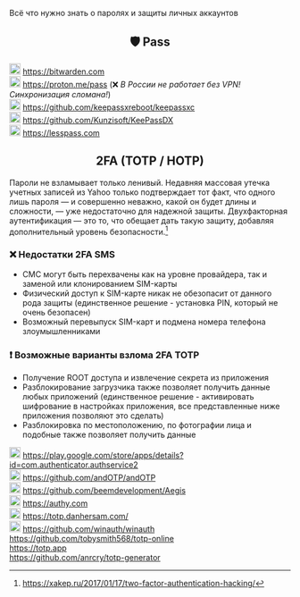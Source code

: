 Всё что нужно знать о паролях и защиты личных аккаунтов

<h2 align="center">🛡 Pass</h2>

<img width=20px src="https://site-iota-coral.vercel.app/censor/bitwarden.png"></img> https://bitwarden.com
<br>
<img width=20px src="https://site-iota-coral.vercel.app/censor/proton.webp"></img>  https://proton.me/pass (❌ *В России не работает без VPN! Синхронизация сломана!*) 
<br> 
<img width=20px src="https://site-iota-coral.vercel.app/censor/keepassxc.png"></img> https://github.com/keepassxreboot/keepassxc
<br>
<img width=20px src="https://raw.githubusercontent.com/Kunzisoft/KeePassDX/master/art/icon.png"></img> https://github.com/Kunzisoft/KeePassDX
<br>
<img width=20px src="https://site-iota-coral.vercel.app/censor/lesspass.png"></img> https://lesspass.com


<h2 align="center">2FA (TOTP / HOTP) </h2> 

Пароли не взламывает только ленивый. Недавняя массовая утечка учетных записей из Yahoo только подтверждает тот факт, что одного лишь пароля — и совершенно неважно, какой он будет длины и сложности, — уже недостаточно для надежной защиты. Двухфакторная аутентификация — это то, что обещает дать такую защиту, добавляя дополнительный уровень безопасности.[^1]

[^1]: https://xakep.ru/2017/01/17/two-factor-authentication-hacking/

### ❌ Недостатки 2FA SMS
- СМС могут быть перехвачены как на уровне провайдера, так и заменой или клонированием SIM-карты
- Физический доступ к SIM-карте никак не обезопасит от данного рода защиты (единственное решение - установка PIN, который не очень безопасен)
- Возможный перевыпуск SIM-карт и подмена номера телефона злоумышленниками

### ❗ Возможные варианты взлома 2FA TOTP
- Получение ROOT доступа и извлечение секрета из приложения
- Разблокирование загрузчика также позволяет получить данные любых приложений (единственное решение - активировать шифрование в настройках приложения, все представленные ниже приложения позволяют это сделать)
- Разблокировка по местоположению, по фотографии лица и подобные также позволяет получить данные

<img width=20px src="https://i.imgur.com/R46JaVd.png"></img> https://play.google.com/store/apps/details?id=com.authenticator.authservice2
<br>
<img width=20px src="https://raw.githubusercontent.com/andOTP/andOTP/master/assets/logo.png"></img> https://github.com/andOTP/andOTP
<br>
<img width=20px src="https://raw.githubusercontent.com/beemdevelopment/Aegis/master/metadata/en-US/images/icon.png"></img> https://github.com/beemdevelopment/Aegis
<br>
<img width=20px src="https://site-iota-coral.vercel.app/censor/authy.png"></img> https://authy.com
<br>
<img width=20px src="https://i.imgur.com/z4kcqp9.png"></img> https://totp.danhersam.com/
<br>
<img width=20px src="https://github.com/winauth/winauth/blob/master/WinAuth/Resources/WinAuthIcon.png"></img> https://github.com/winauth/winauth
<br>
https://github.com/tobysmith568/totp-online
<br>
https://totp.app
<br>
https://github.com/anrcry/totp-generator
